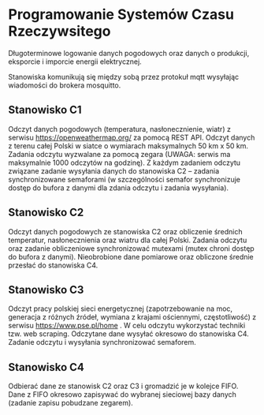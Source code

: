 # Programowanie Systemów Czasu Rzeczywsitego

Długoterminowe logowanie danych
pogodowych oraz danych o produkcji,
eksporcie i imporcie energii elektrycznej.

Stanowiska komunikują się między sobą przez protokuł mqtt wysyłając wiadomości do brokera mosquitto.

## Stanowisko C1
Odczyt danych pogodowych (temperatura, nasłonecznienie, wiatr) z
serwisu https://openweathermap.org/ za pomocą REST API. Odczyt danych z terenu
całej Polski w siatce o wymiarach maksymalnych 50 km x 50 km. Zadania odczytu
wyzwalane za pomocą zegara (UWAGA: serwis ma maksymalnie 1000 odczytów na
godzinę). Z każdym zadaniem odczytu związane zadanie wysyłania danych do stanowiska
C2 – zadania synchronizowane semaforami (w szczególności semafor synchronizuje
dostęp do bufora z danymi dla zdania odczytu i zadania wysyłania).
## Stanowisko C2
Odczyt danych pogodowych ze stanowiska C2 oraz obliczenie średnich
temperatur, nasłonecznienia oraz wiatru dla całej Polski. Zadania odczytu oraz zadanie
obliczeniowe synchronizować mutexami (mutex chroni dostęp do bufora z danymi).
Nieobrobione dane pomiarowe oraz obliczone średnie przesłać do stanowiska C4.
## Stanowisko C3
Odczyt pracy polskiej sieci energetycznej (zapotrzebowanie na moc,
generacja z różnych źródeł, wymiana z krajami ościennymi, częstotliwość) z serwisu
https://www.pse.pl/home . W celu odczytu wykorzystać techniki tzw. web scraping.
Odczytane dane wysyłać okresowo do stanowiska C4. Zadanie odczytu i wysyłania
synchronizować semaforem.
## Stanowisko C4
Odbierać dane ze stanowisk C2 oraz C3 i gromadzić je w kolejce FIFO.
Dane z FIFO okresowo zapisywać do wybranej sieciowej bazy danych (zadanie zapisu
pobudzane zegarem).
